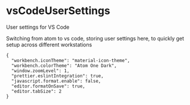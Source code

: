 # vsCodeUserSettings
User settings for VS Code

Switching from atom to vs code, storing user settings here, to quickly get setup across different workstations

```
{
  "workbench.iconTheme": "material-icon-theme",
  "workbench.colorTheme": "Atom One Dark",
  "window.zoomLevel": 1,
  "prettier.eslintIntegration": true,
  "javascript.format.enable": false,
  "editor.formatOnSave": true,
  "editor.tabSize": 2
}
```

